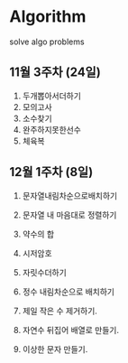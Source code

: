 # Algorithm

solve algo problems

## 11월 3주차 (24일)

1. 두개뽑아서더하기
2. 모의고사
3. 소수찾기
4. 완주하지못한선수
5. 체육복

## 12월 1주차 (8일)

1. 문자열내림차순으로배치하기
2. 문자열 내 마음대로 정렬하기
3. 약수의 합
4. 시저암호
5. 자릿수더하기

6. 정수 내림차순으로 배치하기
7. 제일 작은 수 제거하기.
8. 자연수 뒤집어 배열로 만들기.
9. 이상한 문자 만들기.
